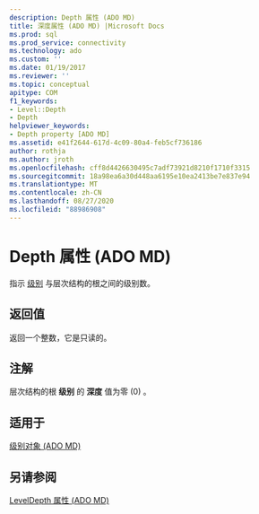 ```yaml
---
description: Depth 属性 (ADO MD)
title: 深度属性 (ADO MD) |Microsoft Docs
ms.prod: sql
ms.prod_service: connectivity
ms.technology: ado
ms.custom: ''
ms.date: 01/19/2017
ms.reviewer: ''
ms.topic: conceptual
apitype: COM
f1_keywords:
- Level::Depth
- Depth
helpviewer_keywords:
- Depth property [ADO MD]
ms.assetid: e41f2644-617d-4c09-80a4-feb5cf736186
author: rothja
ms.author: jroth
ms.openlocfilehash: cff8d4426630495c7adf73921d8210f1710f3315
ms.sourcegitcommit: 18a98ea6a30d448aa6195e10ea2413be7e837e94
ms.translationtype: MT
ms.contentlocale: zh-CN
ms.lasthandoff: 08/27/2020
ms.locfileid: "88986908"
---
```

# <a name="depth-property-ado-md"></a>Depth 属性 (ADO MD)
指示 [级别](./level-object-ado-md.md) 与层次结构的根之间的级别数。  
  
## <a name="return-values"></a>返回值  
 返回一个整数，它是只读的。  
  
## <a name="remarks"></a>注解  
 层次结构的根 **级别** 的 **深度** 值为零 (0) 。  
  
## <a name="applies-to"></a>适用于  
 [级别对象 (ADO MD)](./level-object-ado-md.md)  
  
## <a name="see-also"></a>另请参阅  
 [LevelDepth 属性 (ADO MD)](./leveldepth-property-ado-md.md)